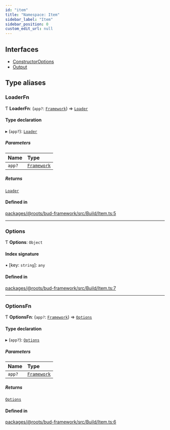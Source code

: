 ```yaml
---
id: "item"
title: "Namespace: Item"
sidebar_label: "Item"
sidebar_position: 0
custom_edit_url: null
---
```


## Interfaces

- [ConstructorOptions](../interfaces/item.constructoroptions.md)
- [Output](../interfaces/item.output.md)

## Type aliases

### LoaderFn

Ƭ **LoaderFn**: (`app?`: [`Framework`](../classes/framework.md)) => [`Loader`](../interfaces/loader.md)

#### Type declaration

▸ (`app?`): [`Loader`](../interfaces/loader.md)

##### Parameters

| Name | Type |
| :------ | :------ |
| `app?` | [`Framework`](../classes/framework.md) |

##### Returns

[`Loader`](../interfaces/loader.md)

#### Defined in

[packages/@roots/bud-framework/src/Build/Item.ts:5](https://github.com/roots/bud/blob/e7af0dde3/packages/@roots/bud-framework/src/Build/Item.ts#L5)

___

### Options

Ƭ **Options**: `Object`

#### Index signature

▪ [key: `string`]: `any`

#### Defined in

[packages/@roots/bud-framework/src/Build/Item.ts:7](https://github.com/roots/bud/blob/e7af0dde3/packages/@roots/bud-framework/src/Build/Item.ts#L7)

___

### OptionsFn

Ƭ **OptionsFn**: (`app?`: [`Framework`](../classes/framework.md)) => [`Options`](item.md#options)

#### Type declaration

▸ (`app?`): [`Options`](item.md#options)

##### Parameters

| Name | Type |
| :------ | :------ |
| `app?` | [`Framework`](../classes/framework.md) |

##### Returns

[`Options`](item.md#options)

#### Defined in

[packages/@roots/bud-framework/src/Build/Item.ts:6](https://github.com/roots/bud/blob/e7af0dde3/packages/@roots/bud-framework/src/Build/Item.ts#L6)
